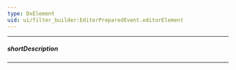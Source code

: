 ```yaml
---
type: DxElement
uid: ui/filter_builder:EditorPreparedEvent.editorElement
---
```

---
##### shortDescription
<!-- Description goes here -->

---
<!-- Description goes here -->